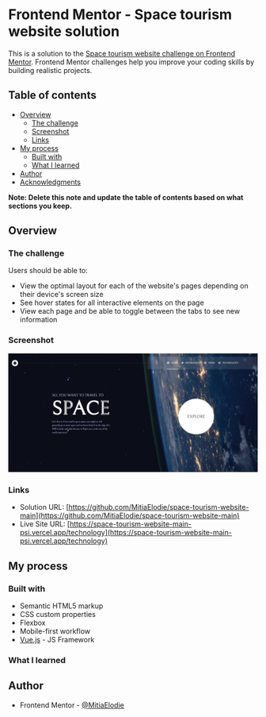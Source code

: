 # Frontend Mentor - Space tourism website solution

This is a solution to the [Space tourism website challenge on Frontend Mentor](https://www.frontendmentor.io/challenges/space-tourism-multipage-website-gRWj1URZ3). Frontend Mentor challenges help you improve your coding skills by building realistic projects. 

## Table of contents

- [Overview](#overview)
  - [The challenge](#the-challenge)
  - [Screenshot](#screenshot)
  - [Links](#links)
- [My process](#my-process)
  - [Built with](#built-with)
  - [What I learned](#what-i-learned)
- [Author](#author)
- [Acknowledgments](#acknowledgments)

**Note: Delete this note and update the table of contents based on what sections you keep.**

## Overview

### The challenge

Users should be able to:

- View the optimal layout for each of the website's pages depending on their device's screen size
- See hover states for all interactive elements on the page
- View each page and be able to toggle between the tabs to see new information

### Screenshot

![](./screenshot.png)

### Links

- Solution URL: [https://github.com/MitiaElodie/space-tourism-website-main](https://github.com/MitiaElodie/space-tourism-website-main)
- Live Site URL: [https://space-tourism-website-main-psi.vercel.app/technology](https://space-tourism-website-main-psi.vercel.app/technology)

## My process

### Built with

- Semantic HTML5 markup
- CSS custom properties
- Flexbox
- Mobile-first workflow
- [Vue.js](https://vuejs.org/) - JS Framework

### What I learned

## Author

- Frontend Mentor - [@MitiaElodie](https://www.frontendmentor.io/profile/MitiaElodie)